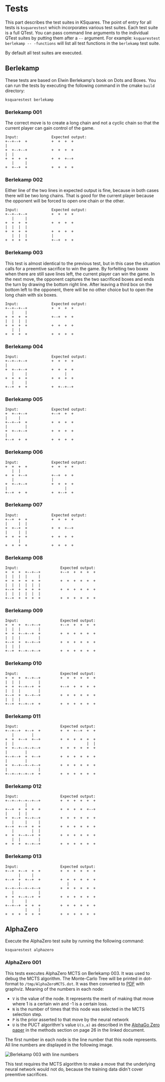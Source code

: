 # Tests

This part describes the test suites in KSquares. The point of entry for all
tests is `ksquarestest` which incorporates various test suites. Each test
suite is a full QTest. You can pass command line arguments to the individual
QTest suites by putting them after a `--` argument. 
For example: `ksquarestest berlekamp -- -functions` will list all test 
functions in the `berlekamp` test suite.

By default all test suites are executed.

## Berlekamp

These tests are based on Elwin Berlekamp's book on Dots and Boxes.
You can run the tests by executing the following command in the cmake 
`build` directory:

```
ksquarestest berlekamp
```

### Berlekamp 001

The correct move is to create a long chain and not a cyclic chain so that the 
current player can gain control of the game.

```
Input:               Expected output:
+--+--+  +           +  +  +  +
|                              
+  +--+--+           +  +  +  +
|  |                           
+  +  +  +           +  +  +--+
   |     |                     
+  +--+  +           +  +  +  +
```

### Berlekamp 002

Either line of the two lines in expected output is fine, because in both cases
there will be two long chains. That is good for the current player because
the opponent will be forced to open one chain or the other.

```
Input:               Expected output:
+--+--+--+           +  +  +  +
   |     |                     
+  +  +  +           +  +  +  +
|  |  |  |                     
+  +  +  +           +  +  +  +
   |  |  |           |         
+  +  +  +           +--+  +  +
```

### Berlekamp 003

This test is almost identical to the previous test, but in this case the
situation calls for a preemtive sacrifice to win the game. By forfeiting
two boxex when there are still save lines left, the current player can win 
the game. In the next move, the opponent captures the two sacrificed boxes 
and ends the turn by drawing the bottom right line. After leaving a third 
box on the bottom left to the opponent, there will be no other choice but 
to open the long chain with six boxes.

```
Input:               Expected output:
+--+--+--+           +  +  +  +
   |     |                     
+  +  +  +           +--+  +  +
|  |  |  |                     
+  +  +  +           +  +  +  +
   |  |                        
+  +  +  +           +  +  +  +
```

### Berlekamp 004

```
Input:               Expected output:
+--+--+--+           +  +  +  +
|                              
+  +--+--+           +  +  +  +
   |     |                 |   
+  +  +  +           +  +  +  +
   |     |                     
+--+  +  +           +  +--+--+
```

### Berlekamp 005

```
Input:               Expected output:
+  +--+--+           +--+  +  +
|     |                        
+--+--+  +           +  +  +  +
|        |                     
+  +--+--+           +  +  +  +
|                              
+--+  +  +           +  +  +  +
```

### Berlekamp 006

```
Input:               Expected output:
+  +  +  +           +  +  +  +
   |  |                        
+  +  +--+           +--+  +  +
   |                 |         
+  +--+--+           +  +  +  +
|                          |   
+--+  +  +           +  +--+  +
```

### Berlekamp 007

```
Input:               Expected output:
+--+  +  +           +  +  +  +
|     |  |                     
+  +--+  +           +  +  +--+
|     |  |                     
+  +  +  +           +  +  +  +
      |                        
+  +  +  +           +  +  +  +
```

### Berlekamp 008

```
Input:                   Expected output:
+  +  +  +--+--+         +--+  +  +  +  +
|  |  |  |     |                         
+  +  +  +  +  +         +  +  +  +  +  +
|  |  |  |  |  |                         
+--+  +  +  +  +         +  +  +  +  +  +
|  |  |  |  |  |                         
+--+  +  +  +  +         +  +  +  +  +  +
```

### Berlekamp 009

```
Input:                   Expected output:
+  +  +  +--+--+         +--+  +  +  +  +
|  |  |        |                         
+  +  +--+--+  +         +  +  +  +  +  +
|  |  |        |                         
+--+  +  +--+--+         +  +  +  +  +  +
|  |  |                                  
+--+  +--+--+--+         +  +  +  +  +  +
```

### Berlekamp 010

```
Input:                   Expected output:
+  +  +  +--+--+         +  +  +  +  +  +
|  |  |        |                         
+  +  +--+--+  +         +--+  +  +  +  +
|  |  |        |                         
+--+  +  +--+--+         +  +  +  +  +  +
|  |  |                                  
+--+  +--+--+  +         +  +  +  +  +  +
```

### Berlekamp 011

```
Input:                   Expected output:
+--+--+  +--+  +         +  +  +--+  +  +
   |        |                            
+  +  +--+  +--+         +  +  +  +  +  +
|  |                                 |  |
+  +--+--+--+--+         +  +  +  +  +  +
|        |                               
+--+--+  +  +--+         +  +  +  +  +  +
|        |                               
+  +--+--+--+--+         +  +  +  +  +  +
|              |                         
+--+--+--+--+  +         +  +  +  +  +  +
```

### Berlekamp 012

```
Input:                   Expected output:
+--+--+--+--+--+         +  +  +  +  +  +
         |                               
+--+  +  +  +  +         +  +  +  +  +--+
|     |  |                               
+  +--+  +--+--+         +  +  +  +  +  +
   |     |     |                         
+--+  +--+  +  +         +  +  +  +  +  +
   |        |  |                         
+  +  +--+--+  +         +  +  +  +  +  +
   |  |        |                         
+  +  +  +--+--+         +  +  +  +  +  +
```

### Berlekamp 013

```
Input:                   Expected output:
+--+  +--+  +  +         +  +  +  +  +  +
      |     |                            
+--+  +  +--+  +         +  +  +  +  +  +
      |                     |            
+--+--+--+--+--+         +  +  +  +  +  +
   |           |                         
+  +  +--+--+  +         +  +  +  +  +  +
   |     |                               
+--+--+  +  +  +         +  +  +  +  +  +
         |     |                         
+  +  +  +  +  +         +  +  +  +  +  +
```

## AlphaZero

Execute the AlphaZero test suite by running the following command:

```
ksquarestest alphazero
```

### AlphaZero 001

This tests executes AlphaZero MCTS on Berlekamp 003. It was used to debug
the MCTS algorithm. The Monte-Carlo Tree will be printed in dot-format to 
`/tmp/AlphaZeroMCTS.dot`. It was then converted to [PDF](AlphaZeroMCTS.pdf) with graphviz.
Meaning of the numbers in each node:

* `V` is the value of the node. It represents the merit of making that move where
  1 is a certain win and -1 is a certain loss.
* `N` is the number of times that this node was selected in the MCTS selection step.
* `P` is the prior asserted to that move by the neural network
* `U` is the PUCT algorithm's value `U(s,a)` as described in the 
  [AlphaGo Zero paper](https://deepmind.com/documents/119/agz_unformatted_nature.pdf) in the
  methods section on page 26 in the linked document.

The first number in each node is the line number that
this node represents. All line numbers are displayed in the following image. 

![Berlekamp 003 with line numbers](berlekamp-003-debug.png)

This test requires the MCTS algorithm to make a move that the underlying neural
network would not do, because the training data didn't cover preemtive sacrifices.